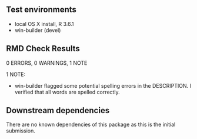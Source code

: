 ## Test environments
* local OS X install, R 3.6.1
* win-builder (devel)

## RMD Check Results
0 ERRORS, 0 WARNINGS, 1 NOTE

1 NOTE:
* win-builder flagged some potential spelling errors in the DESCRIPTION. I verified that all words are spelled correctly.


## Downstream dependencies
There are no known dependencies of this package as this is the initial submission.
